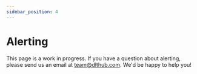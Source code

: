 ```yaml
---
sidebar_position: 4
---
```


# Alerting

This page is a work in progress. If you have a question about alerting,
please send us an email at team@dlthub.com. We'd be happy to help you!